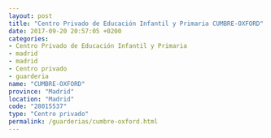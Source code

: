 ```yaml
---
layout: post
title: "Centro Privado de Educación Infantil y Primaria CUMBRE-OXFORD"
date: 2017-09-20 20:57:05 +0200
categories:
- Centro Privado de Educación Infantil y Primaria
- madrid
- madrid
- Centro privado
- guarderia
name: "CUMBRE-OXFORD"
province: "Madrid"
location: "Madrid"
code: "28015537"
type: "Centro privado"
permalink: /guarderias/cumbre-oxford.html
---
```

